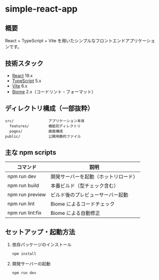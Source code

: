 # simple-react-app

## 概要

React + TypeScript + Vite を用いたシンプルなフロントエンドアプリケーションです。

## 技術スタック

- [React](https://react.dev/) 19.x
- [TypeScript](https://www.typescriptlang.org/) 5.x
- [Vite](https://vitejs.dev/) 6.x
- [Biome](https://biomejs.dev/) 2.x（コードリント・フォーマット）

## ディレクトリ構成（一部抜粋）

```
src/                アプリケーション本体
  features/         機能別ディレクトリ
  pages/            画面構成
public/             公開用静的ファイル
```

## 主な npm scripts

| コマンド         | 説明                                 |
| ---------------- | ------------------------------------ |
| npm run dev      | 開発サーバーを起動（ホットリロード） |
| npm run build    | 本番ビルド（型チェック含む）         |
| npm run preview  | ビルド後のプレビューサーバー起動     |
| npm run lint     | Biome によるコードチェック           |
| npm run lint:fix | Biome による自動修正                 |

## セットアップ・起動方法

1. 依存パッケージのインストール
   ```bash
   npm install
   ```
2. 開発サーバーの起動
   ```bash
   npm run dev
   ```
